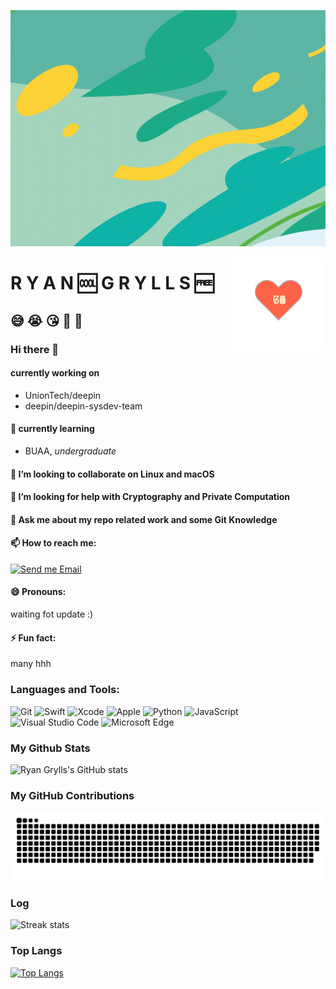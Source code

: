 ![me](https://github.com/ryanhigh/ryanhigh/raw/main/me2.gif)

<a href="https://github.com/L1cardo/iBeats"><img align="right" width="150px" src="https://raw.githubusercontent.com/L1cardo/iBeats/main/files/heart.svg"/></a>
# R Y A N  🆒 G R Y L L S 🆓

## 😅 😭 😘 🥹 🥳

### Hi there 👋

#### **currently working on**
  - UnionTech/deepin
  - deepin/deepin-sysdev-team
#### 🌱 **currently learning**
  - BUAA, *undergraduate*
#### 👯 **I’m looking to collaborate on Linux and macOS**
#### 🤔 **I’m looking for help with Cryptography and Private Computation**
#### 💬 **Ask me about my repo related work and some **Git Knowledge****
#### 📫 **How to reach me:**
  
[![Send me Email](https://img.shields.io/static/v1?label=email&amp;message=RyanGrylls&amp;color=orange&amp;style=flat-square)](mailto:ryanbqzhao@gmail.com)
  
#### 😄 **Pronouns:**
 waiting fot update :)
#### ⚡ **Fun fact:**
 many hhh
### Languages and Tools:

![Git](https://img.shields.io/badge/Git-F05032?style=flat-square&logo=Git&logoColor=white)
![Swift](https://img.shields.io/badge/Swift-FA7343?style=flat-square&logo=Swift&logoColor=white)
![Xcode](https://img.shields.io/badge/Xcode-1575F9?style=flat-square&logo=Xcode&logoColor=white)
![Apple](https://img.shields.io/badge/iPhone_and_MacBook-999999?style=flat-square&logo=Apple&logoColor=white)
![Python](https://img.shields.io/badge/Python-3776AB?style=flat-square&logo=Python&logoColor=white)
![JavaScript](https://img.shields.io/badge/JavaScript-F7DF1E?style=flat-square&logo=JavaScript&logoColor=white)
![Visual Studio Code](https://img.shields.io/badge/Visual_Studio_Code-007ACC?style=flat-square&logo=Visual-Studio-Code&logoColor=white)
![Microsoft Edge](https://img.shields.io/badge/Microsoft_Edge-0078D7?style=flat-square&logo=Microsoft-Edge&logoColor=white)

### **My Github Stats**  

![Ryan Grylls's GitHub stats](https://github-readme-stats.vercel.app/api?username=ryanhigh&theme=cobalt2&show_icons=true) 
### My GitHub Contributions

![](https://raw.githubusercontent.com/ryanhigh/ryanhigh/main/assets/github-contribution-grid-snake.svg)
### **Log**

![Streak stats](https://github-readme-streak-stats.herokuapp.com/?user=ryanhigh&show_icons=true&theme=tokyonight)
### **Top Langs**

[![Top Langs](https://github-readme-stats.vercel.app/api/top-langs/?username=ryanhigh)](https://github.com/anuraghazra/github-readme-stats)
